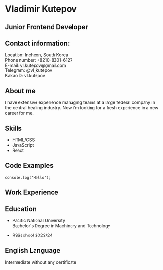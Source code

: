 # Vladimir Kutepov

## Junior Frontend Developer

## Contact information:

Location: Incheon, South Korea<br> 
Phone number: +8210-8301-6127<br>
E-mail: vl.kutepov@gmail.com<br>
Telegram: @vl_kutepov <br>
KakaoID: vl.kutepov

## About me

I have extensive experience managing teams at a large federal company in the central heating industry. Now i'm looking for a fresh experience in a new career for me.

## Skills

- HTML/CSS
- JavaScript
- React

## Code Examples

`console.log('Hello')`;

## Work Experience

## Education

- Pacific National University<br>
Bachelor's Degree in Machinery and Technology

- RSSschool 2023/24

## English Language

Intermediate without any certificate 